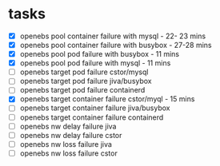 # tasks

- [x] openebs pool container failure with mysql - 22- 23 mins
- [x] openebs pool container failure with busybox - 27-28 mins
- [x] openebs pool pod failure with busybox - 11 mins
- [x] openebs pool pod failure with mysql - 11 mins
- [ ] openebs target pod failure cstor/mysql 
- [ ] openebs target pod failure jiva/busybox
- [ ] openebs target pod failure containerd
- [x] openebs target container failure cstor/myql - 15 mins
- [ ] openebs target container failure jiva/busybox
- [ ] openebs target container failure containerd
- [ ] openebs nw delay failure jiva
- [ ] openebs nw delay failure cstor
- [ ] openebs nw loss failure jiva
- [ ] openebs nw loss failure cstor
